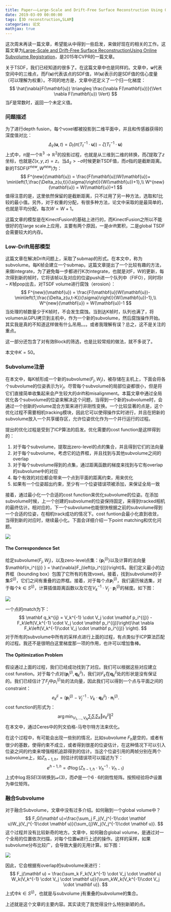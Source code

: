 ```yaml
---
title: Paper——Large-Scale and Drift-Free Surface Reconstruction Using Online Subvolume Registration
date: 2019-03-09 00:00:00
tags: [3D reconstruction,SLAM]
categories: 论文
mathjax: true
---       
```

    

这次周末再读一篇文章，希望能从中得到一些启发，来做好现在的相关的工作。这篇文章为[Large-Scale and Drift-Free Surface ReconstructionUsing Online Subvolume Registration](https://www.cv-foundation.org/openaccess/content_cvpr_2015/papers/Fioraio_Large-Scale_and_Drift-Free_2015_CVPR_paper.pdf)，是2015年CVPR的一篇文章。  

<!--more-->


关于TSDF，我们已经知道的很多了。在这篇文章中也是同样的。文章中，$\mathbf{u}$代表空间中的三维点，而$F(\mathbf{u})$代表该点的SDF值，$W(\mathbf{u})$表示的是SDF值的信心度量（可以理解为权重）。不同的地方是，文章中还定义了一个归一化梯度：
$$
\hat{\nabla}F(\mathbf{u}) \triangleq \frac{\nabla F(\mathbf{u})}{\Vert \nabla F(\mathbf{u}) \Vert}
$$
当$F$是常数时，返回一个未定义值。

### [](about:blank#%E9%97%AE%E9%A2%98%E6%8F%8F%E8%BF%B0 "问题描述")问题描述

为了进行depth fusion，每个voxel都被投影到二维平面中，并且和传感器获得的深度值对比：
$$
\Delta _z(\mathbf{u},t) = D_t(\pi (T^{-1}_t \cdot \mathbf{u})) - \zeta(T^{-1}_t\cdot \mathbf{u})
$$
上式中，$\pi$是一个$\mathbb R^3 \rightarrow \mathbb R^2$的投影过程，也就是从三维到二维的转换，而$\zeta$提取了$z$坐标，也就是$\zeta(x,y,z) = z$。当$\Delta_z > -\sigma$时候更新TSDF值，而$\sigma$指的是截断距离。新的TSDF$(F^{new},W^{new})$为：
$$
F^{new}(\mathbf{u}) = \frac{F(\mathbf{u})W(\mathbf{u})+ \min\left(1,\frac{\Delta_z(u,t)}{\sigma}\right)}{W(\mathbf{u})+1},\\ W^{new}(\mathbf{u}) = W(\mathbf{u})+1
$$
值得注意的是，这里依然保留的是截断距离，只不过用了另一种方法，选取和1比较的最小值。另外，对于权重的分配，有很多种方法，论文中采取的是最简单的，也就是平均分配，每次$W = W+1$。

这篇文章的模型是在KinectFusion的基础上进行的，而KinectFusion之所以不能很好的在large scale上应用，主要有两个原因，一是drift累积，二是global TSDF会需要较大的内存。

### [](about:blank#Low-Drift%E5%B1%80%E9%83%A8%E6%A8%A1%E5%9E%8B "Low-Drift局部模型")Low-Drift局部模型

这篇文章在解决Drift问题上，采取了submap的形式。在本文中，称为subvolume。每K帧会建立一个submap。这篇文章提出了一个比较有趣的方法，来做integrate，为了避免每一步都进行K次integrate，也就是对F，W的更新，每次得到新的帧时，它将该帧以及对应的位姿push进一个队列中（FIFO），同时将$t-K$帧pop出去，对TSDF volume进行腐蚀（erosion）：
$$
F^{new}(\mathbf{u}) = \frac{F(\mathbf{u})W(\mathbf{u})-\min\left(1,\frac{\Delta_z(u,t-K)}{\sigma}\right)}{W(\mathbf{u})-1},\\ W^{new}(\mathbf{u}) = W(\mathbf{u})-1
$$
当处理的帧数量少于K帧时，不会发生腐蚀。当到达K帧时，队列也满了，将volumen从GPU拷贝到主机中，作为一个新的subvolume，然后腐蚀操作开始。其实我是真的不知道这样做有什么吊用。。。或者我理解有误？总之，这不是关注的重点。

这一部分还包含了对有效Block的筛选，也是比较常规的做法，就不多说了。

本文中$K=50$。

### [](about:blank#Subvolume%E6%B3%A8%E5%86%8C "Subvolume注册")Subvolume注册

在本文中，每K帧形成一个新的subvolume$(F_j,W_j)$，被存储在主机上，下面会将各个subvolume的位姿表示为$V_j$。尽管每个subvolume的局部位姿都很小，但是将它们直接简单收集起来会产生较大的drift和misalignment。本篇文章中通过全局优化各个subvolume的位姿来解决这个问题，当得到一个新的subvolume时，会通过一个创新的volume混合方案来进行非刚性变换。一个比较显著的点是，这个优化过程不需要相机tracking模块，因此它可以使得操作实时进行，并且在把新的subvolume放入一个共享缓存区，允许位姿优化作为一个并行运行的过程。

提出的优化过程是受到了ICP算法的启发。优化需要的cost function是这样得到的：

1.  对于每个subvolume，提取出zero-level的点的集合，并且得到它们的法向量
2.  对于每个subvolume，考虑它的边界框，并且找到与其他subvolume之间的overlap
3.  对于每个subvolume得到的点集，通过距离函数的梯度来找到与它有overlap的subvolume中的对应
4.  每个有效的对应都会带来一个点到平面的距离约束，用来优化
5.  如果有一个位姿超出约束，至少有一个位姿错误项被添加，来保证全局一致

接着，通过最小化一个合适的cost function来优化subvolume的位姿。在添加subvolume时候，上一个创建的subvolume的位姿保持固定，来得到tracked相机的最终估计。相对应的，下一个subvolume也能很快根据之前的subvolume得到一个合适的位姿，在相机track成功的情况下。cost funtion会最小化直到收敛，当得到新的对应时，继续最小化。下面会详细介绍一下point matching和优化问题。

![](https://evolution-video.oss-cn-beijing.aliyuncs.com/images/subv3.png)

#### [](about:blank#The-Correspondence-Set "The Correspondence Set")The Correspondence Set

给定subvolume$(F_j, W_j)$，以及zero-level点集：$\left\{ \mathbf p_i^{(j)} \right\}$以及计算的法向量$\mathbf{n_i^{(j)} } = \hat{\nabla}F_j\left(p_i^{(j)}\right)$。我们定义最小的边界框（bounding box）包围了它所有的有效voxel。接着，找到subvolume的子集$S^{(j)}$，它们之间有重叠的边界框。接着，对于每个点$\mathbf p_i^{(j)}$，我们遍历候选集，对于每个$k \in S^{(j)}$，计算插值距离函数以及它在$V_k^{-1} \cdot V_j \cdot\mathbf p_i^{(j)}$的梯度。如下图：

![](https://evolution-video.oss-cn-beijing.aliyuncs.com/images/subv1.png)

一个点的match为下：
$$
\mathbf q_k^{ij} = V_k^{-1} \cdot V_j \cdot \mathbf p_i^{(j)} - F_k\left(V_k^{-1} \cdot V_j \cdot \mathbf p_i^{(j)}\right)\hat \nabla F_k\left(V_k^{-1}\cdot V_j \cdot \mathbf p_i^{(j)} \right).
$$
对于所有的subvolume中所有的采样点进行上面的过程，有点类似于ICP算法匹配的过程。我还不是很明白这里梯度那一项的作用，也许可以增加鲁棒。

#### [](about:blank#The-Opitimization-Problem "The Opitimization Problem")The Opitimization Problem

假设通过上面的过程，我们已经成功找到了对应。我们可以根据这些对应建立cost funstion。对于每个点对$\left( \mathbf p_i^{(j)},\mathbf q_k^{ji} \right)$，我们对$F_k$在$\mathbf q_k^{ji}$处的形状是没有保证的。我们已经估计了$F_j$中$p_i^{(j)}$处的法向量，因此我们可以得到一个点与平面之间的constraint：
$$
e_k^{ji} = \left(\mathbf p_i^{(j)} - V_j^{-1}\cdot V_k \cdot \mathbf q_k^{ji}\right)\cdot \mathbf n_i^{(j)}.
$$
cost function的形式为：
$$
\arg \min_{V_1,...,V_N} \sum_j \sum_i \sum_k\Vert e_k^{ji} \Vert^2
$$
在本文中，通过Ceres中的列文伯格-马夸尔特方法来优化。

在这个过程中，有可能会出现一些别的情况，比如subvolume $F_h$是空的，或者有很少的基数，使得约束不成立，或者得到很差的位姿估计，在这种情况下可以引入位姿之间的约束来增强相机追踪得到的估计。当这个位姿引用的两帧分别在两个subvolume上，如$Z_{h-1,h}$，则估计的错误项可以描述为下：
$$
e^{h-1,h} = \Phi\log (Z_{h-1,h} \cdot V_h^{-1} \cdot V_{h-1})
$$
上式中$\log$将$SE(3)$转换到$\mathcal{se}(3)$，而$\Phi$是一个$6\cdot 6$的刚性矩阵。按照经验将$\Phi$设置为单位矩阵。

### [](about:blank#%E8%9E%8D%E5%90%88Subvolume "融合Subvolume")融合Subvolume

对于融合Subvolume，文章中没有过多介绍。如何融到一个global volume中？
$$
F_G(\mathbf u)=\frac{\sum_j F_j(V_j^{-1}\cdot \mathbf u)W_j(V_j^{-1}\cdot \mathbf u)}{\sum_{j}W_j(V_j^{-1}\cdot \mathbf u)}.
$$
这个过程并没有比较新奇的地方。文章中，如何融合global volume，是通过对一个全局的位置依次扫描，对每个位置$\mathbf u$进行上述的操作。这样的采样，如果subvolume分布比较广，会导致大量的无用计算。如下图：

![](https://evolution-video.oss-cn-beijing.aliyuncs.com/images/subv2.png)

因此，它会根据有overlap的subvolume来进行：
$$
F_j(\mathbf u) = \frac{\sum_k F_k(V_k^{-1} \cdot V_j \cdot \mathbf u) W_k(V_k^{-1} \cdot V_j \cdot \mathbf u)}{\sum_kW_k(V_k^{-1}\cdot V_j \cdot \mathbf u)}.
$$
上式中$k \in S^{(j)}$，也就是与subvolume j有重叠的subvolume的集合。

上述就是这个文章的主要内容。其实读完了我觉得没什么特别新颖的点。

